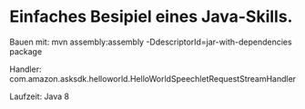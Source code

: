# Einfaches Besipiel eines Java-Skills.

Bauen mit: mvn assembly:assembly -DdescriptorId=jar-with-dependencies package

Handler: com.amazon.asksdk.helloworld.HelloWorldSpeechletRequestStreamHandler

Laufzeit: Java 8
